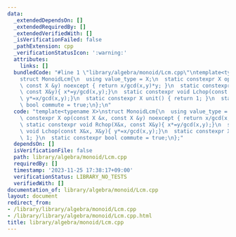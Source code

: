 ```yaml
---
data:
  _extendedDependsOn: []
  _extendedRequiredBy: []
  _extendedVerifiedWith: []
  _isVerificationFailed: false
  _pathExtension: cpp
  _verificationStatusIcon: ':warning:'
  attributes:
    links: []
  bundledCode: "#line 1 \"library/algebra/monoid/Lcm.cpp\"\ntemplate<typename X>\n\
    struct MonoidLcm{\n  using value_type = X;\n  static constexpr X op(const X &x,\
    \ const X &y) noexcept { return x/gcd(x,y)*y; }\n  static constexpr void Rchop(X&x,\
    \ const X&y){ x*=y/gcd(x,y);}\n  static constexpr void Lchop(const X&x, X&y){\
    \ y*=x/gcd(x,y);}\n  static constexpr X unit() { return 1; }\n  static constexpr\
    \ bool commute = true;\n};\n"
  code: "template<typename X>\nstruct MonoidLcm{\n  using value_type = X;\n  static\
    \ constexpr X op(const X &x, const X &y) noexcept { return x/gcd(x,y)*y; }\n \
    \ static constexpr void Rchop(X&x, const X&y){ x*=y/gcd(x,y);}\n  static constexpr\
    \ void Lchop(const X&x, X&y){ y*=x/gcd(x,y);}\n  static constexpr X unit() { return\
    \ 1; }\n  static constexpr bool commute = true;\n};"
  dependsOn: []
  isVerificationFile: false
  path: library/algebra/monoid/Lcm.cpp
  requiredBy: []
  timestamp: '2023-11-25 17:38:17+09:00'
  verificationStatus: LIBRARY_NO_TESTS
  verifiedWith: []
documentation_of: library/algebra/monoid/Lcm.cpp
layout: document
redirect_from:
- /library/library/algebra/monoid/Lcm.cpp
- /library/library/algebra/monoid/Lcm.cpp.html
title: library/algebra/monoid/Lcm.cpp
---
```

